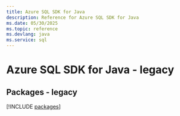 ```yaml
---
title: Azure SQL SDK for Java
description: Reference for Azure SQL SDK for Java
ms.date: 05/30/2025
ms.topic: reference
ms.devlang: java
ms.service: sql
---
```

# Azure SQL SDK for Java - legacy
## Packages - legacy
[!INCLUDE [packages](sql-index.md)]